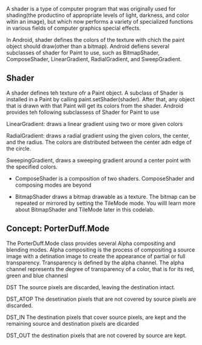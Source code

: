 A shader is a type of computer program that was originally used for shading(the productino of appropriate levels of light, darkness, and color witin an image), but which now performs a variety of specialized functions in various fields of computer graphics special effects.

In Android, shader defines the colors of the texture with chich the paint object should draw(other than a bitmap). Android defiens several subclasses of shader for Paint to use, such as BitmapShader, ComposeShader, LinearGradient, RadialGradient, and SweepGradient. 

## Shader
A shader defines teh texture ofr a Paint object. A subclass of Shader is installed in a Paint by calling paint.setShader(shader). After that, any object that is drawn with that Paint will get its colors from the shader. Android provides teh following subclassess of Shader for Paint to use

LinearGradient: draws a linear gradient using two or more given colors

RadialGradient: draws a radial gradient using the given colors, the center, and the radius. The colors are distributed between the center adn edge of the circle. 

SweepingGradient, draws a sweeping gradient around a center point with the specified colors. 

- ComposeShader is a composition of two shaders. ComposeShader and composing modes are beyond

- BitmapShader draws a bitmap drawable as a texture. The bitmap can be repeated or mirrored by setting the TileMode mode. You willl learn more about BitmapShader and TileMode later in this codelab. 

## Concept:  PorterDuff.Mode
The PorterDuff.Mode class provides several Alpha compositing and blending modes. Alpha compositing is the process of compositing a source image with a detination image to create the appearance of partial or full transparency. Transparency is defined by the alpha channel. The alpha channel represents the degree of transparency of a color, that is for its red, green and blue channesl

DST The source pixels are discarded, leaving the destination intact.

DST_ATOP The desetination pixels  that are not covered by source pixels are discarded. 

DST_IN The destination pixels that cover source pixels, are kept and the remaining source and destination pixels are dicarded

DST_OUT the destination pixels that are not covered by source are kept. 
